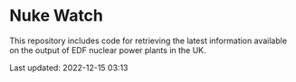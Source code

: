 # Nuke Watch

This repository includes code for retrieving the latest information available on the output of EDF nuclear power plants in the UK.

Last updated: 2022-12-15 03:13